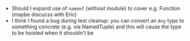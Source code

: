 - Should I expand use of `nameof` (without module) to cover e.g. Function (maybe discucss with Eric)
- I think I found a bug during test cleanup: you can convert an `Any` type to
  something concrete (e.g. via NamedTuple) and this will cause the
  type to be hoisted when it shouldn't be
